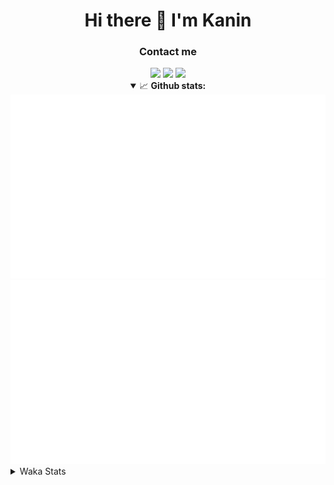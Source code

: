 <div align="center">
 <h1>Hi there 👋 I'm Kanin</h1>
 <h3>Contact me</h3>
 <a href="mailto:im@kanin.dev"><img src="https://img.shields.io/badge/gmail-%23D14836.svg?&style=for-the-badge&logo=gmail&logoColor=white"/></a>
 <a href="https://twitter.com/KaninTwt"><img src="https://img.shields.io/badge/twitter-%231DA1F2.svg?&style=for-the-badge&logo=twitter&logoColor=white"/></a>
 <a href="https://www.linkedin.com/in/KaninDev"><img src="https://img.shields.io/badge/linkedin-%230077B5.svg?&style=for-the-badge&logo=linkedin&logoColor=white"/></a>
<details open>
  <summary>📈 <b>Github stats:</b></summary>
  <img src="https://github.com/Kanin/Kanin/blob/master/scripts/GitHubStats/generated/overview.svg"/>
  <img src="https://github.com/Kanin/Kanin/blob/master/scripts/GitHubStats/generated/languages.svg"/>
</details>
</div>

<details>
 <summary>Waka Stats</summary>

<!--START_SECTION:waka-->
![Code Time](http://img.shields.io/badge/Code%20Time-2%2C571%20hrs%2015%20mins-blue)

![Profile Views](http://img.shields.io/badge/Profile%20Views-0-blue)

![Lines of code](https://img.shields.io/badge/From%20Hello%20World%20I%27ve%20Written-761.3%20thousand%20lines%20of%20code-blue)

**🐱 My GitHub Data** 

> 📦 180.8 kB Used in GitHub's Storage 
 > 
> 🏆 52 Contributions in the Year 2025
 > 
> 🚫 Not Opted to Hire
 > 
> 📜 27 Public Repositories 
 > 
> 🔑 18 Private Repositories 
 > 
**I'm an Early 🐤** 

```text
🌞 Morning                3005 commits        ███████░░░░░░░░░░░░░░░░░░   27.78 % 
🌆 Daytime                3185 commits        ███████░░░░░░░░░░░░░░░░░░   29.44 % 
🌃 Evening                3112 commits        ███████░░░░░░░░░░░░░░░░░░   28.77 % 
🌙 Night                  1515 commits        ████░░░░░░░░░░░░░░░░░░░░░   14.01 % 
```
📅 **I'm Most Productive on Monday** 

```text
Monday                   2083 commits        █████░░░░░░░░░░░░░░░░░░░░   19.26 % 
Tuesday                  1566 commits        ████░░░░░░░░░░░░░░░░░░░░░   14.48 % 
Wednesday                1082 commits        ██░░░░░░░░░░░░░░░░░░░░░░░   10.00 % 
Thursday                 1669 commits        ████░░░░░░░░░░░░░░░░░░░░░   15.43 % 
Friday                   1808 commits        ████░░░░░░░░░░░░░░░░░░░░░   16.71 % 
Saturday                 1042 commits        ██░░░░░░░░░░░░░░░░░░░░░░░   09.63 % 
Sunday                   1567 commits        ████░░░░░░░░░░░░░░░░░░░░░   14.49 % 
```


📊 **This Week I Spent My Time On** 

```text
🕑︎ Time Zone: America/New_York

💬 Programming Languages: 
TypeScript               5 hrs 55 mins       ████████░░░░░░░░░░░░░░░░░   30.28 % 
Python                   5 hrs 44 mins       ███████░░░░░░░░░░░░░░░░░░   29.36 % 
HTML                     3 hrs 49 mins       █████░░░░░░░░░░░░░░░░░░░░   19.55 % 
JavaScript               1 hr 20 mins        ██░░░░░░░░░░░░░░░░░░░░░░░   06.86 % 
Git Config               1 hr 2 mins         █░░░░░░░░░░░░░░░░░░░░░░░░   05.30 % 

🔥 Editors: 
VS Code                  12 hrs 57 mins      █████████████████░░░░░░░░   66.19 % 
PyCharm                  6 hrs 36 mins       ████████░░░░░░░░░░░░░░░░░   33.81 % 

🐱‍💻 Projects: 
ReactDjango              12 hrs 57 mins      █████████████████░░░░░░░░   66.19 % 
APIServer                5 hrs 42 mins       ███████░░░░░░░░░░░░░░░░░░   29.18 % 
NailaDjango              47 mins             █░░░░░░░░░░░░░░░░░░░░░░░░   04.08 % 
NailaSite                6 mins              ░░░░░░░░░░░░░░░░░░░░░░░░░   00.55 % 

💻 Operating System: 
Windows                  19 hrs 34 mins      █████████████████████████   100.00 % 
```

**I Mostly Code in Python** 

```text
Python                   32 repos            ████████████████░░░░░░░░░   64.00 % 
Java                     7 repos             ████░░░░░░░░░░░░░░░░░░░░░   14.00 % 
TypeScript               3 repos             ██░░░░░░░░░░░░░░░░░░░░░░░   06.00 % 
HTML                     3 repos             ██░░░░░░░░░░░░░░░░░░░░░░░   06.00 % 
Kotlin                   1 repo              ░░░░░░░░░░░░░░░░░░░░░░░░░   02.00 % 
```



**Timeline**

![Lines of Code chart](https://raw.githubusercontent.com/Kanin/Kanin/master/assets/bar_graph.png)


 Last Updated on 18/02/2025 13:37:17 UTC
<!--END_SECTION:waka-->
</details>
